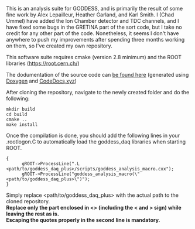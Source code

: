 This is an analysis suite for GODDESS, and is primarily the result of some fine work by Alex Lepailleur, Heather Garland, and Karl Smith. I (Chad Ummel) have added the Ion Chamber detector and TDC channels, and I have fixed some bugs in the GRETINA part of the sort code, but I take no credit for any other part of the code. Nonetheless, it seems I don't have anywhere to push my improvements after spending three months working on them, so I've created my own repository.

This software suite requires cmake (version 2.8 minimum) and the ROOT libraries (https://root.cern.ch/)

The dodumentation of the source code can [be found here](https://codedocs.xyz/zupalex/goddess_daq/index.html) (generated using [Doxygen](http://www.stack.nl/~dimitri/doxygen/) and [CodeDocs,xyz](https://codedocs.xyz/))

After cloning the repository, navigate to the newly created folder and do the following:
```
mkdir build
cd build
cmake ..
make install
```
Once the compilation is done, you should add the following lines in your .rootlogon.C to automatically load the goddess_daq libraries when starting ROOT.
```
{  
      gROOT->ProcessLine(".L <path/to/goddess_daq_plus>/scripts/goddess_analysis_macro.cxx");  
      gROOT->ProcessLine("goddess_analysis_macro(\"<path/to/goddess_daq_plus>\")");  
}  
```
Simply replace <path/to/goddess_daq_plus> with the actual path to the cloned repository.  
**Replace only the part enclosed in <> (including the < and > sign) while leaving the rest as is.  
Escaping the quotes properly in the second line is mandatory.**
